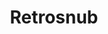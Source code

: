 ---
title: Retrosnub
link: http://www.retrosnub.co.uk/
logo: retrosnub.svg

events:                      # List of events sponsored
  - 10-london

# Sponsorship amount/resource for each event
10-london: "VPS hosting as a prize"
---
